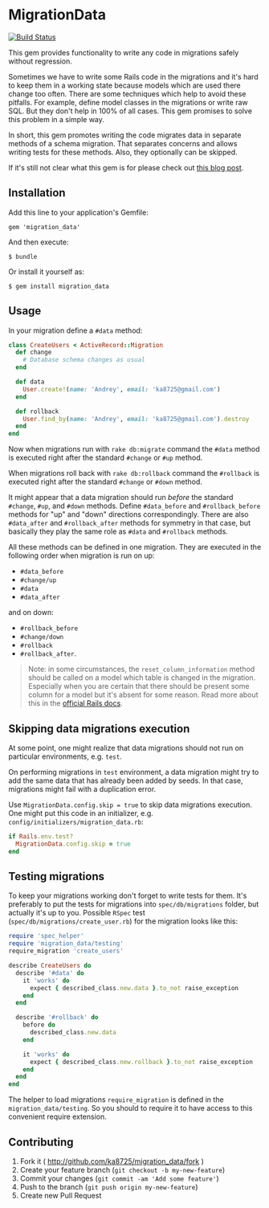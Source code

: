# MigrationData

[![Build Status](https://travis-ci.org/ka8725/migration_data.svg?branch=master)](https://travis-ci.org/ka8725/migration_data)

This gem provides functionality to write any code in migrations safely without regression.

Sometimes we have to write some Rails code in the migrations and it's hard to
keep them in a working state because models which are used there change too often. There are
some techniques which help to avoid these pitfalls. For example, define model
classes in the migrations or write raw SQL. But they don't help in 100% of all cases.
This gem promises to solve this problem in a simple way.

In short, this gem promotes writing the code migrates data in separate methods of a schema migration. That separates concerns and allows writing tests for these methods. Also, they optionally can be skipped.

If it's still not clear what this gem is for please check out [this blog post](http://railsguides.net/2014/01/30/change-data-in-migrations-like-a-boss/).

## Installation

Add this line to your application's Gemfile:

    gem 'migration_data'

And then execute:

    $ bundle

Or install it yourself as:

    $ gem install migration_data

## Usage

In your migration define a `#data` method:

```ruby
class CreateUsers < ActiveRecord::Migration
  def change
    # Database schema changes as usual
  end

  def data
    User.create!(name: 'Andrey', email: 'ka8725@gmail.com')
  end

  def rollback
    User.find_by(name: 'Andrey', email: 'ka8725@gmail.com').destroy
  end
end
```

Now when migrations run with `rake db:migrate` command the `#data` method is executed right after the standard `#change` or `#up` method.

When migrations roll back with `rake db:rollback` command the `#rollback` is executed right after the standard `#change` or `#down` method.

It might appear that a data migration should run *before* the standard `#change`, `#up`, and `#down` methods. Define `#data_before` and `#rollback_before` methods for "up" and "down" directions correspondingly. There are also `#data_after` and `#rollback_after` methods for symmetry in that case, but basically they play the same role as `#data` and `#rollback` methods.

All these methods can be defined in one migration. They are executed in the following order when migration is run on up:
- `#data_before`
- `#change/up`
- `#data`
- `#data_after`

and on down:

- `#rollback_before`
- `#change/down`
- `#rollback`
- `#rollback_after`.

> Note: in some circumstances, the `reset_column_information` method should be called on a model which table is changed in the migration. Especially when you are certain that there should be present some column for a model but it's absent for some reason. Read more about this in the [official Rails docs](http://guides.rubyonrails.org/v4.1/migrations.html#using-models-in-your-migrations).

## Skipping data migrations execution

At some point, one might realize that data migrations should not run on particular environments, e.g. `test`.

On performing migrations in `test` environment, a data migration might try to add the same data that has already been added by seeds. In that case, migrations might fail with a duplication error.

Use `MigrationData.config.skip = true` to skip data migrations execution. One might put this code in an initializer, e.g. `config/initializers/migration_data.rb`:

```ruby
if Rails.env.test?
  MigrationData.config.skip = true
end
```

## Testing migrations

To keep your migrations working don't forget to write tests for them. It's preferably to put the tests for migrations into `spec/db/migrations` folder, but actually it's up to you. Possible `RSpec` test (`spec/db/migrations/create_user.rb`) for the migration looks like this:

```ruby
require 'spec_helper'
require 'migration_data/testing'
require_migration 'create_users'

describe CreateUsers do
  describe '#data' do
    it 'works' do
      expect { described_class.new.data }.to_not raise_exception
    end
  end

  describe '#rollback' do
    before do
      described_class.new.data
    end

    it 'works' do
      expect { described_class.new.rollback }.to_not raise_exception
    end
  end
end
```

The helper to load migrations `require_migration` is defined in the `migration_data/testing`. So you should to require it to have access to this convenient require extension.

## Contributing

1. Fork it ( http://github.com/ka8725/migration_data/fork )
2. Create your feature branch (`git checkout -b my-new-feature`)
3. Commit your changes (`git commit -am 'Add some feature'`)
4. Push to the branch (`git push origin my-new-feature`)
5. Create new Pull Request
